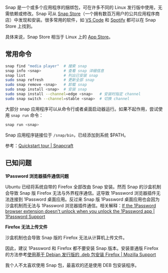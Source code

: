Snap 是一个或多个应用程序的捆绑包，可在许多不同的 Linux 发行版中使用，无需依赖或修改。Snap 可从 [Snap Store](https://snapcraft.io/)（一个拥有数百万用户的公共应用程序商店）中发现和安装。很多常用的软件，如 [VS Code](https://snapcraft.io/code) 和 [Spotify](https://snapcraft.io/spotify) 都可以在 Snap Store 上找到。

具体来说，Snap Store 相当于 Linux 上的 [App Store](https://zh.wikipedia.org/wiki/App_Store_(iOS/iPadOS))。

## 常用命令

```sh
snap find "media player"  # 搜索 snap
snap info <snap>          # 查看 snap 详细信息
snap list                 # 列出已安装 snap
sudo snap refresh         # 更新全部 snap
sudo snap remove <snap>   # 卸载 snap
sudo snap install <snap>  # 安装 snap
sudo snap install --channel=edge <snap>   # 安装时指定 channel
sudo snap switch --channel=stable <snap>  # 切换 channel
```

大部分 snap 应用程序可以从命令行或者桌面启动器运行。如果不起作用，尝试使用 `snap run` 命令：

```sh
snap run <snap>
```

Snap 应用程序链接位于 `/snap/bin`，已经添加到系统 $PATH。

参考：[Quickstart tour | Snapcraft](https://snapcraft.io/docs/quickstart-tour)

## 已知问题

**1Password 浏览器插件通信问题**

Ubuntu 已经将系统自带的 Firefox 全部改由 Snap 安装。然而 Snap 的沙盒机制会导致 Snap 版 Firefox 无法与外界程序通信。这导致 1Password 浏览器插件无法连接到 1Password 桌面应用。反过来 Snap 版 1Password 桌面应用也会因为沙盒机制而无法与 1Password 浏览器插件通信。相关解释：[If the 1Password browser extension doesn't unlock when you unlock the 1Password app | 1Password Support](https://support.1password.com/connect-1password-browser-app/#if-youre-using-a-linux-computer)

**Firefox 无法上传文件**

沙盒机制也会导致 Snap 版的 Firefox 无法从计算机上传文件。

因此，建议 1Password 和 Firefox 都不要安装 Snap 版本。安装普通版 Firefox 的方法参考[使用基于 Debian 发行版的 .deb 包安装 Firefox | Mozilla Support](https://support.mozilla.org/zh-CN/kb/install-firefox-linux#w_shi-yong-ji-yu-debian-fa-xing-ban-de-deb-bao-an-zhuang-firefox)

我个人不太喜欢使用 Snap 包，最喜欢的还是使用 DEB 包安装程序。